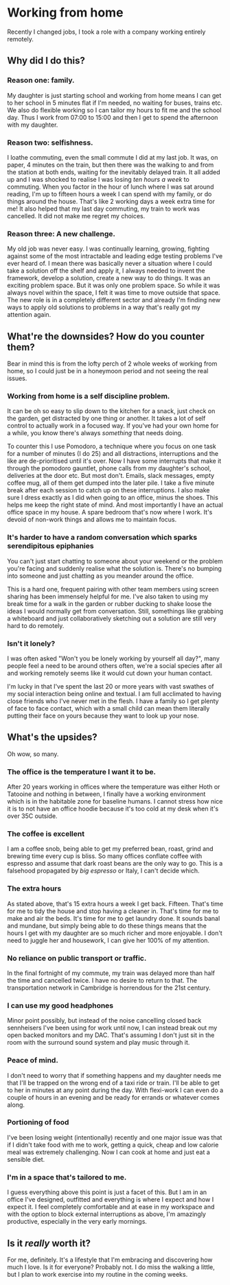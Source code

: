 # Working from home

Recently I changed jobs, I took a role with a company working entirely remotely.

## Why did I do this?

### Reason one: family. 
My daughter is just starting school and working from home means I can get to her school in 5 minutes flat if I'm needed, no waiting for buses, trains etc. We also do flexible working
so I can tailor my hours to fit me and the school day. Thus I work from 07:00 to 15:00 and then I get to spend the afternoon with my daughter.

### Reason two: selfishness.
I loathe commuting, even the small commute I did at my last job. It was, on paper, 4 minutes on the train, but then there was the walking to and from the station at both ends,
waiting for the inevitably delayed train. It all added up and I was shocked to realise I was losing _ten hours a week_ to commuting. When you factor in the hour of lunch where I was sat
around reading, I'm up to fifteen hours a week I can spend with my family, or do things around the house. That's like 2 working days a week extra time for me! It also helped that my 
last day commuting, my train to work was cancelled. It did not make me regret my choices. 

### Reason three: A new challenge. 
My old job was never easy. I was continually learning, growing, fighting against some of the most intractable and leading edge testing problems I've ever heard of. I mean there was basically
never a situation where I could take a solution off the shelf and apply it, I always needed to invent the framework, develop a solution, create a new way to do things. It was an exciting problem
space. But it was only one problem space. So while it was always novel within the space, I felt it was time to move outside that space. The new role is in a completely different sector and
already I'm finding new ways to apply old solutions to problems in a way that's really got my attention again.

## What're the downsides? How do you counter them?

Bear in mind this is from the lofty perch of 2 whole weeks of working from home, so I could just be 
in a honeymoon period and not seeing the real issues.

### Working from home is a self discipline problem.
It can be oh so easy to slip down to the kitchen for a snack, just check on the garden, get distracted by one thing or another.
It takes a lot of self control to actually work in a focused way. If you've had your own home for a while, you know there's
always _something_ that needs doing. 

To counter this I use Pomodoro, a technique where you focus on one task for a number of minutes (I do 25) and 
all distractions, interruptions and the like are de-prioritised until it's over. Now I have some interrupts that 
make it through the pomodoro gauntlet, phone calls from my daughter's school, deliveries at the door etc.
But most don't. Emails, slack messages, empty coffee mug, all of them get dumped into the later pile. I take a five
minute break after each session to catch up on these interruptions. I also make sure I dress exactly as I did
when going to an office, minus the shoes. This helps me keep the right state of mind. And most importantly
I have an actual office space in my house. A spare bedroom that's now where I work. It's devoid of non-work things
and allows me to maintain focus.

### It's harder to have a random conversation which sparks serendipitous epiphanies
You can't just start chatting to someone about your weekend or the problem you're facing and suddenly realise
what the solution is. There's no bumping into someone and just chatting as you meander around the office. 

This is a hard one, frequent pairing with other team members using screen sharing has been immensely helpful for 
me. I've also taken to using my break time for a walk in the garden or rubber ducking to shake loose the ideas 
I would normally get from conversation. Still, somethings like grabbing a whiteboard and just collaboratively 
sketching out a solution are still very hard to do remotely.

### Isn't it lonely?
I was often asked "Won't you be lonely working by yourself all day?", many people feel a need to be around 
others often, we're a social species after all and working remotely seems like it would cut down your human
contact. 

I'm lucky in that I've spent the last 20 or more years with vast swathes of my social interaction being online and
textual. I am full acclimated to having close friends who I've never met in the flesh. I have a family so I get
plenty of face to face contact, which with a small child can mean them literally putting their face on yours 
because they want to look up your nose. 

## What's the upsides?

Oh wow, so many. 

### The office is the temperature I want it to be. 
After 20 years working in offices where the temperature was either Hoth or Tatooine and nothing in between, I finally have a working
environment which is in the habitable zone for baseline humans. I cannot stress how nice it is to not have an office
hoodie because it's too cold at my desk when it's over 35C outside. 

### The coffee is excellent
I am a coffee snob, being able to get my preferred bean, roast, grind and brewing time every cup is bliss.
So many offices conflate coffee with espresso and assume that dark roast beans are the only way to go. This
is a falsehood propagated by *big espresso* or Italy, I can't decide which. 

### The extra hours
As stated above, that's 15 extra hours a week I get back. Fifteen. That's time for me to tidy the house and 
stop having a cleaner in. That's time for me to make and air the beds. It's time for me to get laundry done.
It sounds banal and mundane, but simply being able to do these things means that the hours I get with my daughter are 
so much richer and more enjoyable. I don't need to juggle her and housework, I can give her 100% of my 
attention.

### No reliance on public transport or traffic.
In the final fortnight of my commute, my train was delayed more than half the time and cancelled twice. 
I have no desire to return to that. The transportation network in Cambridge is horrendous for the 21st century.

### I can use my good headphones
Minor point possibly, but instead of the noise cancelling closed back sennheisers I've been using for work
until now, I can instead break out my open backed monitors and my DAC. That's assuming I don't just sit in 
the room with the surround sound system and play music through it.

### Peace of mind.
I don't need to worry that if something happens and my daughter needs me that I'll be trapped on the wrong end of a
taxi ride or train. I'll be able to get to her in minutes at any point during the day. With flexi-work I can 
even do a couple of hours in an evening and be ready for errands or whatever comes along.

### Portioning of food
I've been losing weight (intentionally) recently and one major issue was that if I didn't take food with me
to work, getting a quick, cheap and low calorie meal was extremely challenging. Now I can cook at home and 
just eat a sensible diet.

### I'm in a space that's tailored to me. 
I guess everything above this point is just a facet of this. But I am in an office I've designed, outfitted and 
everything is where I expect and how I expect it. I feel completely comfortable and at ease in my workspace
and with the option to block external interruptions as above, I'm amazingly productive, especially in the very 
early mornings. 


## Is it _really_ worth it?
For me, definitely. It's a lifestyle that I'm embracing and discovering how much I love. 
Is it for everyone? Probably not. I do miss the walking a little, but I plan to work exercise into my 
routine in the coming weeks. 